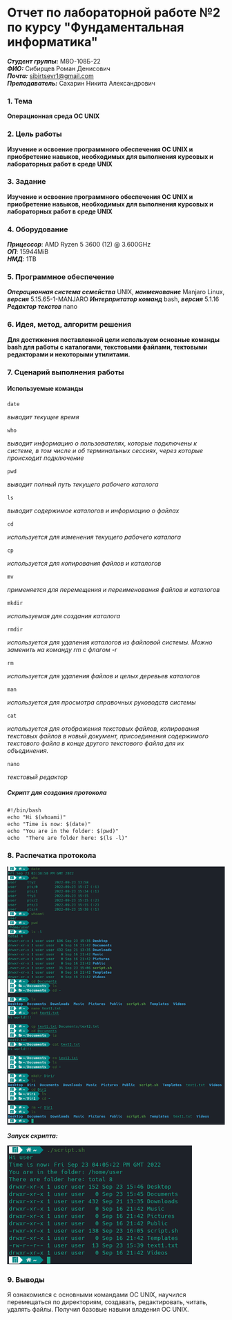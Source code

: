 # Отчет по лабораторной работе №2 по курсу "Фундаментальная информатика"
___Студент группы:___ М8О-108Б-22 \
___ФИО:___ Сибирцев Роман Денисович \
___Почта:___ sibirtsevr1@gmail.com \
___Преподаватель:___ Сахарин Никита Александрович 

### 1. Тема
__Операционная среда ОС UNIX__

### 2. Цель работы
__Изучение и освоение программного обеспечения ОС UNIX и приобретение навыков, необходимых для выполнения курсовых и лабораторных работ в среде UNIX__

### 3. Задание
__Изучение и освоение программного обеспечения ОС UNIX и приобретение навыков, необходимых для выполнения курсовых и лабораторных работ в среде UNIX__

### 4. Оборудование
___Прицессор___: AMD Ryzen 5 3600 (12) @ 3.600GHz \
___ОП___: 15944MiB \
___НМД___: 1TB

### 5. Программное обеспечение
___Операционная система семейства___ UNIX, ___наименование___ Manjaro Linux, ___версия___  5.15.65-1-MANJARO
___Интерпритатор команд___ bash, ___версия___ 5.1.16
___Редактор текстов___ nano

### 6. Идея, метод, алгоритм решения
__Для достижения поставленной цели используем основные команды bash для работы с каталогами, текстовыми файлами, тектовыми редакторами и некоторыми утилитами.__

### 7. Сценарий выполнения работы
#### Используемые команды

    date
_выводит текущее время_

    who
_выводит информацию о пользователях, которые подключены к системе, в том числе и об терминальных сессиях, через которые происходит подключение_

    pwd 

_выводит полный путь текущего рабочего каталога_

    ls 
_выводит содержимое каталогов и информацию о файлах_

    cd
_используется для изменения текущего рабочего каталога_

    cp
_используется для копирования файлов и каталогов_

    mv
_применяется для перемещения и переименования файлов и каталогов_
    
    mkdir
_используемая для создания каталога_

    rmdir
_используется для удаления каталогов из файловой системы. Можно заменить на команду rm с флагом -r_

    rm
_используется для удаления файлов и целых деревьев каталогов_

    man
_используется для просмотра справочных руководств системы_

    cat
_используется для отображения текстовых файлов, копирования текстовых файлов в новый документ, присоединения содержимого текстового файла в конце другого текстового файла для их объединения._

    nano
_текстовый редактор_

##### Скрипт для создания протокола
```
#!/bin/bash
echo "Hi $(whoami)"
echo "Time is now: $(date)"
echo "You are in the folder: $(pwd)"
echo  "There are folder here: $(ls -l)"
```


### 8. Распечатка протокола

![piclure](log2.png)

___Запуск скрипта:___

![piclure](log3.png)

### 9. Выводы

Я ознакомился с основными командами ОС UNIX, научился перемещаться по директориям, создавать, редактировать, читать, удалять файлы. Получил базовые навыки владения ОС UNIX.



